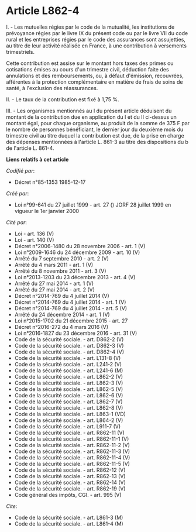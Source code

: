 # Article L862-4

I. - Les mutuelles régies par le code de la mutualité, les institutions de prévoyance régies par le livre IX du présent code
ou par le livre VII du code rural et les entreprises régies par le code des assurances sont assujetties, au titre de leur
activité réalisée en France, à une contribution à versements trimestriels.

Cette contribution est assise sur le montant hors taxes des primes ou cotisations émises au cours d'un trimestre civil,
déduction faite des annulations et des remboursements, ou, à défaut d'émission, recouvrées, afférentes à la protection
complémentaire en matière de frais de soins de santé, à l'exclusion des réassurances.

II. - Le taux de la contribution est fixé à 1,75 %.

III. - Les organismes mentionnés au I du présent article déduisent du montant de la contribution due en application du I et
du II ci-dessus un montant égal, pour chaque organisme, au produit de la somme de 375 F par le nombre de personnes
bénéficiant, le dernier jour du deuxième mois du trimestre civil au titre duquel la contribution est due, de la prise en
charge des dépenses mentionnées à l'article L. 861-3 au titre des dispositions du b de l'article L. 861-4.

**Liens relatifs à cet article**

_Codifié par_:

  - Décret n°85-1353 1985-12-17

_Créé par_:

  - Loi n°99-641 du 27 juillet 1999 - art. 27 () JORF 28 juillet 1999 en vigueur le 1er janvier 2000

_Cité par_:

  - Loi - art. 136 (V)
  - Loi - art. 140 (V)
  - Décret n°2006-1480 du 28 novembre 2006 - art. 1 (V)
  - Loi n°2009-1646 du 24 décembre 2009 - art. 10 (V)
  - Arrêté du 7 septembre 2010 - art. 2 (V)
  - Arrêté du 4 mars 2011 - art. 1 (V)
  - Arrêté du 8 novembre 2011 - art. 3 (V)
  - Loi n°2013-1203 du 23 décembre 2013 - art. 4 (V)
  - Arrêté du 27 mai 2014 - art. 1 (V)
  - Arrêté du 27 mai 2014 - art. 2 (V)
  - Décret n°2014-769 du 4 juillet 2014 (V)
  - Décret n°2014-769 du 4 juillet 2014 - art. 1 (V)
  - Décret n°2014-769 du 4 juillet 2014 - art. 5 (V)
  - Arrêté du 24 décembre 2014 - art. 1 (V)
  - Loi n°2015-1702 du 21 décembre 2015 - art. 27
  - Décret n°2016-272 du 4 mars 2016 (V)
  - Loi n°2016-1827 du 23 décembre 2016 - art. 31 (V)
  - Code de la sécurité sociale. - art. D862-2 (V)
  - Code de la sécurité sociale. - art. D862-3 (V)
  - Code de la sécurité sociale. - art. D862-4 (V)
  - Code de la sécurité sociale. - art. L131-8 (V)
  - Code de la sécurité sociale. - art. L241-2 (V)
  - Code de la sécurité sociale. - art. L241-6 (M)
  - Code de la sécurité sociale. - art. L862-2 (V)
  - Code de la sécurité sociale. - art. L862-3 (V)
  - Code de la sécurité sociale. - art. L862-5 (V)
  - Code de la sécurité sociale. - art. L862-6 (V)
  - Code de la sécurité sociale. - art. L862-7 (V)
  - Code de la sécurité sociale. - art. L862-8 (V)
  - Code de la sécurité sociale. - art. L863-1 (VD)
  - Code de la sécurité sociale. - art. L864-2 (V)
  - Code de la sécurité sociale. - art. L911-7 (V)
  - Code de la sécurité sociale. - art. R862-11 (V)
  - Code de la sécurité sociale. - art. R862-11-1 (V)
  - Code de la sécurité sociale. - art. R862-11-2 (V)
  - Code de la sécurité sociale. - art. R862-11-3 (V)
  - Code de la sécurité sociale. - art. R862-11-4 (V)
  - Code de la sécurité sociale. - art. R862-11-5 (V)
  - Code de la sécurité sociale. - art. R862-12 (V)
  - Code de la sécurité sociale. - art. R862-13 (V)
  - Code de la sécurité sociale. - art. R862-14 (V)
  - Code de la sécurité sociale. - art. R862-19 (V)
  - Code général des impôts, CGI. - art. 995 (V)

_Cite_:

  - Code de la sécurité sociale. - art. L861-3 (M)
  - Code de la sécurité sociale. - art. L861-4 (M)

